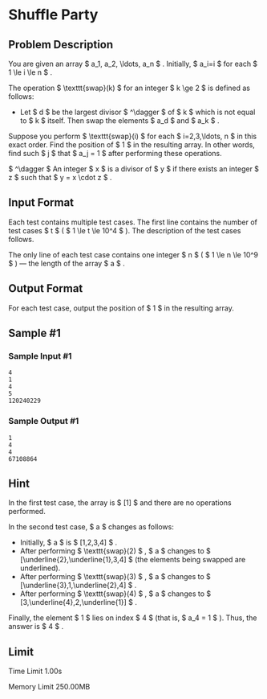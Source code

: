 # Shuffle Party

## Problem Description

You are given an array $ a_1, a_2, \ldots, a_n $ . Initially, $ a_i=i $ for each $ 1 \le i \le n $ .

The operation $ \texttt{swap}(k) $ for an integer $ k \ge 2 $ is defined as follows:

- Let $ d $ be the largest divisor $ ^\dagger $ of $ k $ which is not equal to $ k $ itself. Then swap the elements $ a_d $ and $ a_k $ .

Suppose you perform $ \texttt{swap}(i) $ for each $ i=2,3,\ldots, n $ in this exact order. Find the position of $ 1 $ in the resulting array. In other words, find such $ j $ that $ a_j = 1 $ after performing these operations.

 $ ^\dagger $ An integer $ x $ is a divisor of $ y $ if there exists an integer $ z $ such that $ y = x \cdot z $ .

## Input Format

Each test contains multiple test cases. The first line contains the number of test cases $ t $ ( $ 1 \le t \le 10^4 $ ). The description of the test cases follows.

The only line of each test case contains one integer $ n $ ( $ 1 \le n \le 10^9 $ ) — the length of the array $ a $ .

## Output Format

For each test case, output the position of $ 1 $ in the resulting array.

## Sample #1

### Sample Input #1

```
4
1
4
5
120240229
```

### Sample Output #1

```
1
4
4
67108864
```

## Hint

In the first test case, the array is $ [1] $ and there are no operations performed.

In the second test case, $ a $ changes as follows:

- Initially, $ a $ is $ [1,2,3,4] $ .
- After performing $ \texttt{swap}(2) $ , $ a $ changes to $ [\underline{2},\underline{1},3,4] $ (the elements being swapped are underlined).
- After performing $ \texttt{swap}(3) $ , $ a $ changes to $ [\underline{3},1,\underline{2},4] $ .
- After performing $ \texttt{swap}(4) $ , $ a $ changes to $ [3,\underline{4},2,\underline{1}] $ .

Finally, the element $ 1 $ lies on index $ 4 $ (that is, $ a_4 = 1 $ ). Thus, the answer is $ 4 $ .

## Limit



Time Limit
1.00s

Memory Limit
250.00MB
